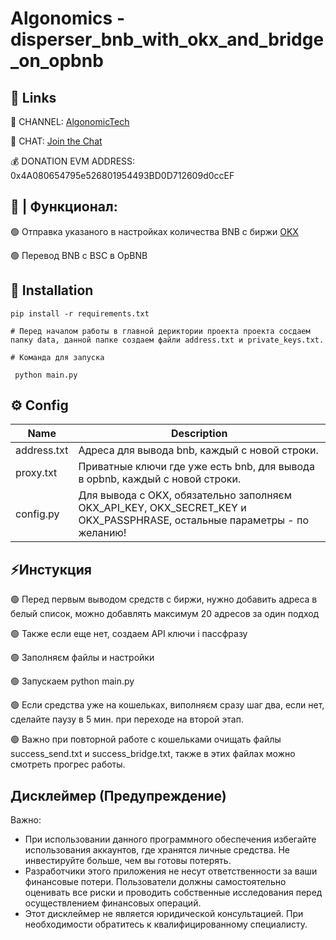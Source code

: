 #  Algonomics - disperser_bnb_with_okx_and_bridge_on_opbnb


## 🔗 Links

🔔 CHANNEL: [AlgonomicTech](https://t.me/AlgonomicsTech)

💬 CHAT: [Join the Chat](https://t.me/+7zMjbT6mRBZlMGEy)

💰 DONATION EVM ADDRESS: 0x4A080654795e526801954493BD0D712609d0ccEF



## 🤖 | Функционал:

🟢 Отправка указаного в настройках количества BNB c биржи [OKX](https://www.okx.com/ru) 

🟢 Перевод BNB c BSC в OpBNB






## 🚀 Installation
```
pip install -r requirements.txt

# Перед началом работы в главной дериктории проекта проекта сосдаем папку data, данной папке создаем файли address.txt и private_keys.txt.

# Команда для запуска

 python main.py   

```

## ⚙️ Config

| Name | Description                                                                                                             |
| --- |-------------------------------------------------------------------------------------------------------------------------|
| address.txt | Адреса для вывода bnb, каждый с новой строки.                                                                           |
| proxy.txt | Приватные ключи где уже есть bnb, для вывода в орbnb, каждый с новой строки.                                            |
|config.py| Для вывода с OKX, обязательно заполняєм OKX_API_KEY, OKX_SECRET_KEY и OKX_PASSPHRASE, остальные параметры - по желанию! |


## ⚡️Инстукция

🟢 Перед первым выводом средств с биржи, нужно добавить адреса в белый список, можно добавлять максимум 20 адресов за один подход

🟢 Также если еще нет, создаем API ключи і пассфразу

🟢 Заполняєм файлы и настройки

🟢 Запускаем python main.py  

🟢 Если средства уже на кошельках, виполняєм сразу шаг два, если нет, сделайте паузу в 5 мин. при переходе на второй этап.

🟢 Важно при повторной работе с кошельками очищать файлы success_send.txt и success_bridge.txt, также в этих файлах можно смотреть прогрес работы.



## Дисклеймер (Предупреждение)

Важно:
- При использовании данного программного обеспечения избегайте использования аккаунтов, где хранятся личные средства. Не инвестируйте больше, чем вы готовы потерять.
- Разработчики этого приложения не несут ответственности за ваши финансовые потери. Пользователи должны самостоятельно оценивать все риски и проводить собственные исследования перед осуществлением финансовых операций.
- Этот дисклеймер не является юридической консультацией. При необходимости обратитесь к квалифицированному специалисту.
